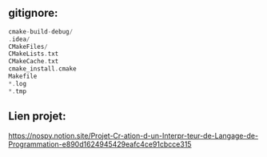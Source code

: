 ## gitignore:

```c
cmake-build-debug/
.idea/
CMakeFiles/
CMakeLists.txt
CMakeCache.txt
cmake_install.cmake
Makefile
*.log
*.tmp
```

## Lien projet:

https://nospy.notion.site/Projet-Cr-ation-d-un-Interpr-teur-de-Langage-de-Programmation-e890d1624945429eafc4ce91cbcce315